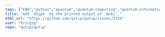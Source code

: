 ```yaml
---
tags: ["ENH","python","quantum","quantum-computing","quantum-information","quantum-mechanics","quantum-optics","quantum-toolbox","qutip","unitaryhack"]
title: "Add `dtype` to the printed output of `Qobj`."
html_url: "https://github.com/qutip/qutip/issues/2339"
user: "Ericgig"
repo: "qutip/qutip"
---
```


